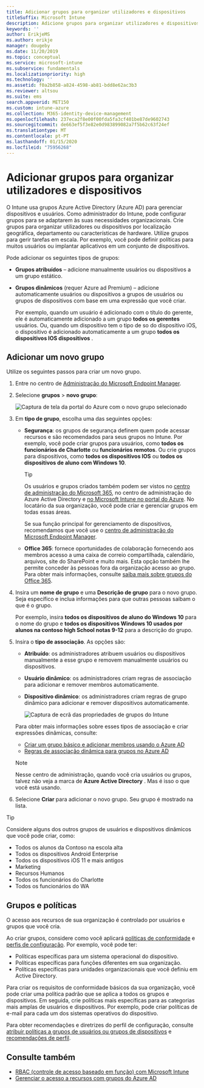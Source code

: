 ```yaml
---
title: Adicionar grupos para organizar utilizadores e dispositivos
titleSuffix: Microsoft Intune
description: Adicione grupos para organizar utilizadores e dispositivos por geografia, departamento ou hardware específico.
keywords: ''
author: ErikjeMS
ms.author: erikje
manager: dougeby
ms.date: 11/20/2019
ms.topic: conceptual
ms.service: microsoft-intune
ms.subservice: fundamentals
ms.localizationpriority: high
ms.technology: ''
ms.assetid: f0a2b858-a824-4598-ab81-bdd8e62ac3b3
ms.reviewer: altsou
ms.suite: ems
search.appverid: MET150
ms.custom: intune-azure
ms.collection: M365-identity-device-management
ms.openlocfilehash: 237eca2f8e00f00fda5fa3cf401be87de9602743
ms.sourcegitcommit: de663ef5f3e82e0d983899082a7f5b62c63f24ef
ms.translationtype: MT
ms.contentlocale: pt-PT
ms.lasthandoff: 01/15/2020
ms.locfileid: "75956268"
---
```

# <a name="add-groups-to-organize-users-and-devices"></a>Adicionar grupos para organizar utilizadores e dispositivos

O Intune usa grupos Azure Active Directory (Azure AD) para gerenciar dispositivos e usuários. Como administrador do Intune, pode configurar grupos para se adaptarem às suas necessidades organizacionais. Crie grupos para organizar utilizadores ou dispositivos por localização geográfica, departamento ou características de hardware. Utilize grupos para gerir tarefas em escala. Por exemplo, você pode definir políticas para muitos usuários ou implantar aplicativos em um conjunto de dispositivos.

Pode adicionar os seguintes tipos de grupos:

- **Grupos atribuídos** – adicione manualmente usuários ou dispositivos a um grupo estático. 
- **Grupos dinâmicos** (requer Azure ad Premium) – adicione automaticamente usuários ou dispositivos a grupos de usuários ou grupos de dispositivos com base em uma expressão que você criar.

  Por exemplo, quando um usuário é adicionado com o título do gerente, ele é automaticamente adicionado a um grupo **todos os gerentes** usuários. Ou, quando um dispositivo tem o tipo de so do dispositivo iOS, o dispositivo é adicionado automaticamente a um grupo **todos os dispositivos IOS dispositivos** .

## <a name="add-a-new-group"></a>Adicionar um novo grupo

Utilize os seguintes passos para criar um novo grupo.

1. Entre no centro de [Administração do Microsoft Endpoint Manager](https://go.microsoft.com/fwlink/?linkid=2109431).
2. Selecione **grupos** > **novo grupo**:

   ![Captura de tela da portal do Azure com o novo grupo selecionado](./media/groups-add/groups-add-new.png)

3. Em **tipo de grupo**, escolha uma das seguintes opções:

    - **Segurança**: os grupos de segurança definem quem pode acessar recursos e são recomendados para seus grupos no Intune. Por exemplo, você pode criar grupos para usuários, como **todos os funcionários de Charlotte** ou **funcionários remotos**. Ou crie grupos para dispositivos, como **todos os dispositivos IOS** ou **todos os dispositivos de aluno com Windows 10**.

        > [!TIP]
        > Os usuários e grupos criados também podem ser vistos no [centro de administração do Microsoft 365](https://admin.microsoft.com), no centro de administração do Azure Active Directory e [no Microsoft Intune no portal do Azure](https://go.microsoft.com/fwlink/?linkid=2090973). No locatário da sua organização, você pode criar e gerenciar grupos em todas essas áreas.
        >
        > Se sua função principal for gerenciamento de dispositivos, recomendamos que você use o [centro de administração do Microsoft Endpoint Manager](https://go.microsoft.com/fwlink/?linkid=2109431).

    - **Office 365**: fornece oportunidades de colaboração fornecendo aos membros acesso a uma caixa de correio compartilhada, calendário, arquivos, site do SharePoint e muito mais. Esta opção também lhe permite conceder às pessoas fora da organização acesso ao grupo. Para obter mais informações, consulte [saiba mais sobre grupos do Office 365](https://support.office.com/article/learn-about-office-365-groups-b565caa1-5c40-40ef-9915-60fdb2d97fa2).

4. Insira um **nome de grupo** e uma **Descrição de grupo** para o novo grupo. Seja específico e inclua informações para que outras pessoas saibam o que é o grupo.

    Por exemplo, insira **todos os dispositivos de aluno do Windows 10** para o nome do grupo e **todos os dispositivos Windows 10 usados por alunos na contoso high School notas 9-12** para a descrição do grupo.

5. Insira o **tipo de associação**. As opções são:

    - **Atribuído**: os administradores atribuem usuários ou dispositivos manualmente a esse grupo e removem manualmente usuários ou dispositivos.
    - **Usuário dinâmico**: os administradores criam regras de associação para adicionar e remover membros automaticamente.
    - **Dispositivo dinâmico**: os administradores criam regras de grupo dinâmico para adicionar e remover dispositivos automaticamente.

        ![Captura de ecrã das propriedades de grupos do Intune](./media/groups-add/groups-add-properties.png)

    Para obter mais informações sobre esses tipos de associação e criar expressões dinâmicas, consulte:

    - [Criar um grupo básico e adicionar membros usando o Azure AD](https://docs.microsoft.com/azure/active-directory/fundamentals/active-directory-groups-create-azure-portal)
    - [Regras de associação dinâmica para grupos no Azure AD](https://docs.microsoft.com/azure/active-directory/users-groups-roles/groups-dynamic-membership)

    > [!NOTE]
    > Nesse centro de administração, quando você cria usuários ou grupos, talvez não veja a marca de **Azure Active Directory** . Mas é isso o que você está usando.

6. Selecione **Criar** para adicionar o novo grupo. Seu grupo é mostrado na lista.

> [!TIP]
> Considere alguns dos outros grupos de usuários e dispositivos dinâmicos que você pode criar, como:
>
> - Todos os alunos da Contoso na escola alta
> - Todos os dispositivos Android Enterprise
> - Todos os dispositivos iOS 11 e mais antigos
> - Marketing
> - Recursos Humanos
> - Todos os funcionários do Charlotte
> - Todos os funcionários do WA

## <a name="groups-and-policies"></a>Grupos e políticas

O acesso aos recursos de sua organização é controlado por usuários e grupos que você cria.

Ao criar grupos, considere como você aplicará [políticas de conformidade](../protect/device-compliance-get-started.md) e [perfis de configuração](../configuration/device-profiles.md). Por exemplo, você pode ter:

- Políticas específicas para um sistema operacional do dispositivo.
- Políticas específicas para funções diferentes em sua organização.
- Políticas específicas para unidades organizacionais que você definiu em Active Directory.

Para criar os requisitos de conformidade básicos da sua organização, você pode criar uma política padrão que se aplica a todos os grupos e dispositivos. Em seguida, crie políticas mais específicas para as categorias mais amplas de usuários e dispositivos. Por exemplo, pode criar políticas de e-mail para cada um dos sistemas operativos do dispositivo.

Para obter recomendações e diretrizes do perfil de configuração, consulte [atribuir políticas a grupos de usuários ou grupos de dispositivos](../configuration/device-profile-assign.md#user-groups-vs-device-groups) e [recomendações de perfil](../configuration/device-profile-create.md#recommendations).

## <a name="see-also"></a>Consulte também

- [RBAC (controle de acesso baseado em função) com Microsoft Intune](role-based-access-control.md)
- [Gerenciar o acesso a recursos com grupos do Azure AD](https://docs.microsoft.com/azure/active-directory/active-directory-manage-groups)
